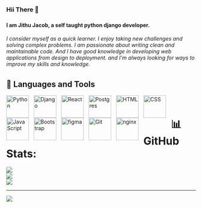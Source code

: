 
<h3> Hii There 👋 <h3>

 <h4> I am Jithu Jacob, a self taught python django developer. <h4>

<h6>I consider myself as a quick learner. I enjoy taking new challenges and solving complex problems. I am passionate about writing 
clean and maintainable code. And I have good knowledge in developing web applications from design to deployment. 
and I'm always looking for ways to improve my skills and knowledge. <h6>
	 
	 
<h2>🧰 Languages and Tools</h2>

	 
<img align="left" alt="Python" width="60px" style="padding-right:10px;" src="https://cdn.jsdelivr.net/gh/devicons/devicon/icons/python/python-original.svg" />
	 
<img align="left" alt="Django" width="60px" style="padding-right:10px;" src="https://cdn.jsdelivr.net/gh/devicons/devicon/icons/django/django-plain-wordmark.svg" />
	 
<img align="left" alt="React" width="60px" style="padding-right:10px;" src="https://cdn.jsdelivr.net/gh/devicons/devicon/icons/react/react-original-wordmark.svg" />
	 
<img align="left" alt="Postgres" width="60px" style="padding-right:10px;" src="https://cdn.jsdelivr.net/gh/devicons/devicon/icons/postgresql/postgresql-original.svg" />

<img align="left" alt="HTML" width="60px" style="padding-right:10px;" src="https://cdn.jsdelivr.net/gh/devicons/devicon/icons/html5/html5-plain.svg" />
	
<img align="left" alt="CSS" width="60px" style="padding-right:10px;" src="https://cdn.jsdelivr.net/gh/devicons/devicon/icons/css3/css3-plain.svg" />
	 
<img align="left" alt="JavaScript" width="60px" style="padding-right:10px;" src="https://cdn.jsdelivr.net/gh/devicons/devicon/icons/javascript/javascript-plain.svg" />
	 
<img align="left" alt="Bootstrap" width="60px" style="padding-right:10px;" src="https://cdn.jsdelivr.net/gh/devicons/devicon/icons/bootstrap/bootstrap-original.svg" />
	
<img align="left" alt="figma" width="60px" style="padding-right:10px;" src="https://cdn.jsdelivr.net/gh/devicons/devicon/icons/figma/figma-original.svg" />
	
<img align="left" alt="Git" width="60px" style="padding-right:10px;" src="https://cdn.jsdelivr.net/gh/devicons/devicon/icons/git/git-original.svg" />
	 
<img align="left" alt="nginx" width="60px" style="padding-right:10px;" src="https://cdn.jsdelivr.net/gh/devicons/devicon/icons/nginx/nginx-original.svg" />

<br />
	
	
# 📊 GitHub Stats:
![](https://github-readme-stats.vercel.app/api?username=abdulvahabaa&theme=dark&hide_border=false&include_all_commits=true&count_private=false)<br/>
![](https://github-readme-streak-stats.herokuapp.com/?user=abdulvahabaa&theme=dark&hide_border=false)<br/>
![](https://github-readme-stats.vercel.app/api/top-langs/?username=abdulvahabaa&theme=dark&hide_border=false&include_all_commits=true&count_private=false&layout=compact)

---
[![](https://visitcount.itsvg.in/api?id=abdulvahabaa&icon=0&color=0)](https://visitcount.itsvg.in)

<!-- Proudly created with GPRM ( https://gprm.itsvg.in ) -->
